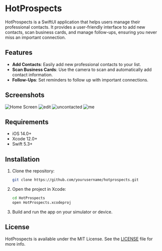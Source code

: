 # HotProspects

HotProspects is a SwiftUI application that helps users manage their professional contacts. It provides a user-friendly interface to add new contacts, scan business cards, and manage follow-ups, ensuring you never miss an important connection.

## Features

- **Add Contacts**: Easily add new professional contacts to your list.
- **Scan Business Cards**: Use the camera to scan and automatically add contact information.
- **Follow-Ups**: Set reminders to follow up with important connections.

## Screenshots

![Home Screen](screenshots/everyone.png)
![edit](screenshots/edit.png)
![uncontacted](screenshots/uncontacted.png)
![me](screenshots/code.png)

## Requirements

- iOS 14.0+
- Xcode 12.0+
- Swift 5.3+

## Installation

1. Clone the repository:
   ```sh
   git clone https://github.com/yourusername/hotprospects.git
   ```
2. Open the project in Xcode:
   ```sh
   cd HotProspects
   open HotProspects.xcodeproj
   ```
3. Build and run the app on your simulator or device.

## License
HotProspects is available under the MIT License. See the [LICENSE](LICENSE) file for more info.
